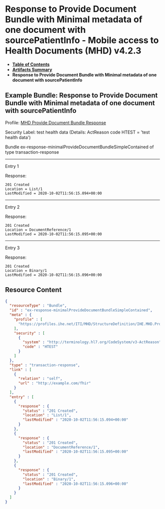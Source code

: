 # Response to Provide Document Bundle with Minimal metadata of one document with sourcePatientInfo - Mobile access to Health Documents (MHD) v4.2.3

* [**Table of Contents**](toc.md)
* [**Artifacts Summary**](artifacts.md)
* **Response to Provide Document Bundle with Minimal metadata of one document with sourcePatientInfo**

## Example Bundle: Response to Provide Document Bundle with Minimal metadata of one document with sourcePatientInfo

Profile: [MHD Provide Document Bundle Response](StructureDefinition-IHE.MHD.ProvideDocumentBundleResponse.md)

Security Label: test health data (Details: ActReason code HTEST = 'test health data')

Bundle ex-response-minimalProvideDocumentBundleSimpleContained of type transaction-response

-------

Entry 1

Response:

```
201 Created
Location = List/1
LastModified = 2020-10-02T11:56:15.094+00:00

```

-------

Entry 2

Response:

```
201 Created
Location = DocumentReference/1
LastModified = 2020-10-02T11:56:15.095+00:00

```

-------

Entry 3

Response:

```
201 Created
Location = Binary/1
LastModified = 2020-10-02T11:56:15.096+00:00

```



## Resource Content

```json
{
  "resourceType" : "Bundle",
  "id" : "ex-response-minimalProvideDocumentBundleSimpleContained",
  "meta" : {
    "profile" : [
      "https://profiles.ihe.net/ITI/MHD/StructureDefinition/IHE.MHD.ProvideDocumentBundleResponse"
    ],
    "security" : [
      {
        "system" : "http://terminology.hl7.org/CodeSystem/v3-ActReason",
        "code" : "HTEST"
      }
    ]
  },
  "type" : "transaction-response",
  "link" : [
    {
      "relation" : "self",
      "url" : "http://example.com/fhir"
    }
  ],
  "entry" : [
    {
      "response" : {
        "status" : "201 Created",
        "location" : "List/1",
        "lastModified" : "2020-10-02T11:56:15.094+00:00"
      }
    },
    {
      "response" : {
        "status" : "201 Created",
        "location" : "DocumentReference/1",
        "lastModified" : "2020-10-02T11:56:15.095+00:00"
      }
    },
    {
      "response" : {
        "status" : "201 Created",
        "location" : "Binary/1",
        "lastModified" : "2020-10-02T11:56:15.096+00:00"
      }
    }
  ]
}

```

